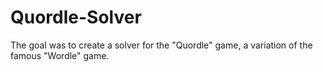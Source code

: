 # Quordle-Solver

The goal was to create a solver for the "Quordle" game, a variation of the famous "Wordle" game.
